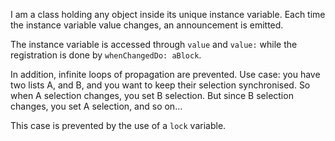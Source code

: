 I am a class holding any object inside its unique instance variable. 
Each time the instance variable value changes, an announcement is emitted. 

The instance variable is accessed through `value` and `value:` while the registration is done by `whenChangedDo: aBlock`. 

In addition, infinite loops of propagation are prevented. 
Use case: you have two lists A, and B, and you want to keep their selection synchronised. 
So when A selection changes, you set B selection. 
But since B selection changes, you set A selection, and so on… 

This case is prevented by the use of a `lock` variable.